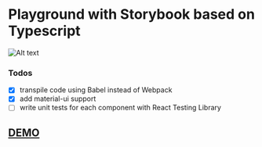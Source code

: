 # Playground with Storybook based on Typescript

![Alt text](https://monosnap.com/image/BKGEKZa3WAmq0GrvddxeVyqpck9pll)

### Todos
- [x] transpile code using Babel instead of Webpack
- [x] add material-ui support
- [ ] write unit tests for each component with React Testing Library

[DEMO](https://ebazhanov.github.io/storybook-typescript-example)
----

